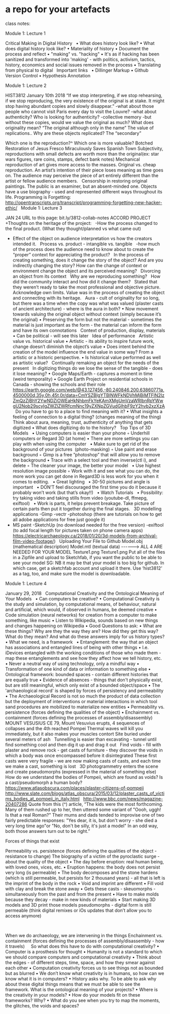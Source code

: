 # a repo for your artefacts

class notes:

Module 1: Lecture 1

Critical Making in Digital History
 
	•	What does history look like?
	•	What does digital history look like?
	•	Materiality of history 
	•	Document the process and reflect
	•	"making" vs. "hacking"
	•	It's as if hacking has been sanitized and transformed into 'making' - with politics, activism, tactics, history, economics and social issues removed in the process
	•	Translating from physical to digital
 
Important links
 
	•	Dillinger Markup
	•	Github Version Control
	•	Hypothesis Annotation 

Module 1: Lecture 2

HIST3812
January 10th 2018
“If we stop interpreting, if we stop rehearsing, if we stop reproducing, the very existence of the original is at stake. It might stop having abundant copies and slowly disappear.” 
-what about those people who cannot visit Paris every day to visit the Louvre?
-what about authenticity? Who is looking for authenticity?
-collective memory
-but without these copies, would we value the original as much?
What does originality mean?
“The original although only in the name”
The value of replications..
Why are these objects replicated? 
The “secondary”


Which one is the reproduction?^
Which one is more valuable?
Botched Restoration of Jesus Fresco Miraculously Saves Spanish Town
Subjectivity, reproductions with small defects are worth more than the original(ex: star wars figures, rare coins, stamps, defect bank notes)
Mechanical reproduction of art gives more access to the masses. Original vs. cheap reproduction. An artist’s intention of their piece loses meaning as time goes on. The audience may perceive the piece of art entirely different than the artist or fellow audience members.  
Censorship in restoring original paintings. 
The public is an examiner, but an absent-minded one.
Objects have a use biography - used and represented different ways throughout its life. 
Programming is Forgetting: 
http://opentranscripts.org/transcript/programming-forgetting-new-hacker-ethic/
 
Module 1: Lecture 3

JAN 24 
URL to this page: bit.ly/3812-collab-notes
ACCORD PROJECT
+Thoughts on the heritage of the project:
 
-How the process changed to the final product. (What they thought/planned vs what came out)
 
- Effect of the object on audience interpretation vs how the creators intended it. 
 
Process vs. product - intangible vs. tangible
 
-how much of the process does the audience need to know about to create the “proper” context for appreciating the product?
 
In the process of creating something, does it change the story of the object? And are you indirectly changing the story? How can the change of context or environment change the object and its perceived meaning? 
 
Divorcing an object from its context 
 
Why are we reproducing something?
 
How did the community interact and how did it change them? 
 
Stated that they weren’t ready to take the most professional and objective picture. Acknowledge own limits. Value was in the process of creating the object and connecting with its heritage. 
 
Aura - cult of originality for so long, but there was a time when the copy was what was valued (plaster casts of ancient architecture) - where is the aura in both? 
	•	Now movement towards valuing the original object without context (simply because it’s the original)
	•	Preserving the form but not the material - sometimes the material is just important as the form - the material can inform the form and have its own connotations 
 
Context of production, display, materials
	•	Can be political - will see this later 
 
Idea of performance
 
Artistic value vs. historical value
	•	Artistic - its ability to inspire future work, change doesn’t diminish the object’s value
	•	Does intent behind the creation of the model influence the end value in some way? From a artistic or a historic perspective. 
	•	Is historical value performed as well as artistic value?
 
Continually remaking an object for the needs of the present
 
In digitizing things do we lose the sense of the tangible - does it lose meaning?
	•	Google Maps/Earth - captures a moment in time (weird temporality) 
	•	Google Earth Project on residential schools in Canada - showing the schools and their role https://earth.google.com/web/@43.127456,-80.240846,200.63860771a,4500000d,35y,0h,45t,0r/data=CmYSZBIgYTBlNWFkNDVhMjBiMTFlN2IzZmQzZjBhY2YwNDZiOWEaHkNhbmFkYeKAmXMgUmVzaWRlbnRpYWwgU2Nob29scyIgZWZlZWRfcmNnc19yZXNpZGVudGlhbF9zY2hvb2xzXzA 
 
Do you have to go to a place to find meaning with it?
	•	What insights a feeling of connection to a digital thing? (changes meaning of the thing)
 
Think about aura, meaning, trust, authenticity of anything that gets digitized 
	•	What does digitizing do to the history?
 
Top Tips of 3D Models
 
	•	Using computers is easier than your phone
	◦	Underhill computers or Regard 3D (at home)
	•	There are more settings you can play with when using the computer
 
	•	Make sure to get rid of the background of your pictures  (photo-masking)
	◦	Use paint and erase background
	◦	Gimp is a free ”photoshop” that will allow you to remove the background 
	•	Trace with a select tool and then inverse(ctl i), and delete
	◦	The cleaner your image, the better your model
 
	•	Use highest resolution image possible 
	◦	Work with it and see what you can do, the more work you can get done in Regard3D is less 
work for you when it comes to editing.
 
	•	Great lighting
 
	•	30-50 pictures and angle is important
 
	•	DON’T feel discouraged the first time you do it because it probably won’t work (but that’s okay!!)
 
	•	Watch Tutorials
 
	•	Possibility: try taking video and taking stills from video (youtube-dl, ffmepg, exiftool)
 
	•	Work is parts, it helps prevent breakage. Take picture of certain parts then put it together during the final stages. 
 
3D modelling applications
-Gimp
-vectr
-photoshop (there are tutorials on how to get all adobe applications for free just google it)
- MS paint
-SketchUp (no download needed for the free version)
-exiftool (to add focal length for pictures taken on phone camera apps)
 
https://electricarchaeology.ca/2018/01/20/3d-models-from-archival-film-video-footage/) 
 
Uploading Your File to Github 
Model.obj (mathematical description)
Model.mtl (textual data) ------> ALL 4 ARE NEEDED FOR YOUR MODEL
Texture1.png
Texture1.png
Put all of the files in a Zipfile and upload to Sketchfab, if you want the public to be able to see your model
SG: NB it may be that your model is too big for github. In which case, get a sketchfab account and upload it there. Use ‘hist3812’ as a tag, too, and make sure the model is downloadable.


Module 1: Lecture 4

January 29, 2018
 
Computational Creativity and the Ontological Meaning of Your Models
 
	•	Can computers be creative?
	•	Computational Creativity is the study and simulation, by computational means, of behaviour, natural and artificial, which would, if observed in humans, be deemed creative
	•	Code simulation (neural networks) for creation from a computer to make something, like music
	•	Listen to Wikipedia, sounds based on new things and changes happening on Wikipedia
	•	Good Questions to ask:
	•	What are these things? Why are they the way they are? How did they get this way? What do they mean? And what do these answers imply for us history types?
	•	What we need, is a framework
 
	•	Entanglement: the way that an object has associations and entangled lines of being with other things
	•	I.e. iDevices entangled with the working conditions of those who made them - map these entanglements and see how they affect how we tell history, etc.
	•	Never a neutral way of using technology, only a mindful way
	•	Transformation of one kind of data or information to something else
	•	Ontological framework: bounded spaces - contain different histories that are equally true 
	•	Evidence of absences - things that don't physically exist, but are still meaningful, which only exist of a bounded object/space
	•	The 'archaeological record' is shaped by forces of persistency and permeability
	•	The Archaeological Record is not so much the product of data collection but the deployment of interventions or material interactions in which tool sand procedures are mobilized to materialize new entities
	•	Permeability vs. persistence (forces defining the qualities of the object)
	•	Enchainment vs. containment (forces defining the processes of assembly/disassembly)
 
MOUNT VESUSIUS
CE 79, Mount Vesuvius erupts, 4 sequences of collapses and the 4th reached Pompei
Thermal waves will kill you immediately, but it also makes your muscles contort
Site buried under several meters of ash
 
Tunnelling is easier than excavating - tunnel until find something cool and then dig it up and drag it out
 
Find voids - fill with plaster and remove rock - get casts of furniture - they discover the voids in which a body was once encompassed before it disintegrated
These first casts were very fragile - we are now making casts of casts, and each time we make a cast, something is lost
 
3D photogrammetry enters the scene and create pseudomorphs (expressed in the material of something else)
 
How do we understand the bodies of Pompeii, which are found as voids? Is a cast/pseudomorph a human body? 
 
https://www.atlasobscura.com/places/plaster-citizens-of-pompeii
 
http://www.slate.com/blogs/atlas_obscura/2015/03/12/plaster_casts_of_victims_bodies_at_pompeii_in_italy.html
 
http://www.bbc.com/news/magazine-20407286
Quote from this (^) article, “The kids were the most forthcoming. Many of them rushed up to her, then uttered some variant of "Oooh, uggh! Is that a real Roman?" Their mums and dads tended to improvise one of two fairly predictable responses: "Yes dear, it is, but don't worry - she died a very long time ago"or "No, don't be silly, it's just a model" In an odd way, both those answers turn out to be right.”
 

Forces of things that exist

Permeability vs. persistence (forces defining the qualities of the object - resistance to change)
The biography of a victim of the pyroclastic surge - about the quality of the object
	•	The day before eruption: real human being, with loved ones, vices, etc.
	•	Eruption happens: the body does not persist very long (is permeable)
	•	The body decomposes and the stone hardens (which is still permeable, but persists for 2 thousand years) - all that is left is the imprint of the body in the rock
	•	Void and imprint are different
	•	Fill void with clay and break the stone away
	•	Gets these casts - skeuomorphs - simultaneously from the past and from the present
	•	Have to make molds because they decay - make in new kinds of materials
	•	Start making 3D models and 3D print those models pseudomorphs - digital form is still permeable (think digital remixes or iOs updates that don’t allow you to access anymore) 

 

When we do archaeology, we are intervening in the things
Enchainment vs. containment (forces defining the processes of assembly/disassembly - how it travels)
 
 
So what does this have to do with computational creativity?
	•	Computer is a prosthesis for thought
	•	Humanity is not a standard to which we should compare computers and computational creativity
	•	Think about the edges - of different steps, time, space, and how they smear against each other
	•	Computation creativity forces us to see things not as bounded but as blurred
	•	We don’t know what creativity is in humans, so how can we know what it is in computers?
	•	History asks why. To be able to ask why about these digital things means that we must be able to see the framework. 
What is the ontological meaning of your projects?
	•	Where is the creativity in your models?
	•	How do your models fit on these frameworks? Why?
	•	What do you see when you try to map the moments, the glitches, the voids and spaces?
 
 
 
 
 


 
